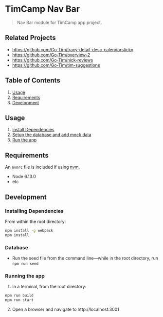 # TimCamp Nav Bar

> Nav Bar module for TimCamp app project.

## Related Projects

  - https://github.com/Go-Tim/tracy-detail-desc-calendarsticky
  - https://github.com/Go-Tim/overview-2
  - https://github.com/Go-Tim/nick-reviews
  - https://github.com/Go-Tim/tim-suggestions

## Table of Contents

1. [Usage](#usage)
2. [Requirements](#requirements)
3. [Development](#development)

## Usage

1. [Install Dependencies](#development)
2. [Setup the database and add mock data](#database)
3. [Run the app](#running-the-app)

## Requirements

An `nvmrc` file is included if using [nvm](https://github.com/creationix/nvm).

- Node 6.13.0
- etc

## Development

### Installing Dependencies

From within the root directory:

```sh
npm install -g webpack
npm install
```

### Database
- Run the seed file from the command line—while in the root directory, run ```npm run seed```

### Running the app
1. In a terminal, from the root directory:
```sh
npm run build 
npm run start 
```
2. Open a browser and navigate to http://localhost:3001
